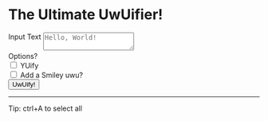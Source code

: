 <h1>The Ultimate UwUifier!</h1>
<div class="rendered-form">
    <div class="formbuilder-text form-group field-in-str">
        <label style="vertical-align:top" for="in-str" class="formbuilder-text-label">Input Text<span class="tooltip-element" tooltip="The text wished to be UwUified"></span></label>
        <textarea type="text" placeholder="Hello, World!" class="form-control" name="in-str" access="false" id="in-str" title="The text wished to be UwUified"></textarea>
    </div>
    <div class="formbuilder-checkbox-group form-group field-yu-smiley">
        <label for="yu-smiley" class="formbuilder-checkbox-group-label">Options<span class="tooltip-element" tooltip="Extra Options... Experiment with these!">?</span></label>
        <div class="checkbox-group">
            <div class="formbuilder-checkbox">
                <input name="yu-smiley[]" access="false" id="yu-smiley-0" value="yu" type="checkbox">
                <label for="yu-smiley-0">YUify</label>
            </div>
            <div class="formbuilder-checkbox">
                <input name="yu-smiley[]" access="false" id="yu-smiley-1" value="smiley" type="checkbox">
                <label for="yu-smiley-1">Add a Smiley uwu?</label>
            </div>
        </div>
    </div>
    <div class="formbuilder-button form-group field-uwuify">
        <button type="button" name="uwuify" value="true" access="false" style="default" id="uwuify" onclick="uwuwuwu()">UwUify!</button>
    </div>
</div>
<hr>
Tip: ctrl+A to select all
<script type="text/javascript">
const SMILEYS = [
    "(ᵘʷᵘ)",
    "(ᵘﻌᵘ)",
    "(◡ ω ◡)",
    "(◡ ꒳ ◡)",
    "(◡ w ◡)",
    "(◡ ሠ ◡)",
    "(˘ω˘)",
    "(⑅˘꒳˘)",
    "(˘ᵕ˘)",
    "(˘ሠ˘)",
    "(˘³˘)",
    "(˘ε˘)",
    "(˘˘˘)",
    "( ᴜ ω ᴜ )",
    "(„ᵕᴗᵕ„)",
    "(ㅅꈍ ˘ ꈍ)",
    "(⑅˘꒳˘)",
    "( ｡ᵘ ᵕ ᵘ ｡)",
    "( ᵘ ꒳ ᵘ ✼)",
    "( ˘ᴗ˘ )",
    "(ᵕᴗ ᵕ⁎)",
    "*:･ﾟ✧(ꈍᴗꈍ)✧･ﾟ:*",
    "*˚*(ꈍ ω ꈍ).₊̣̇.",
    "(。U ω U。)",
    "(U ᵕ U❁)",
    "(U ﹏ U)",
    "(◦ᵕ ˘ ᵕ◦)",
    "ღ(U꒳Uღ)",
    "♥(。U ω U。)",
    "– ̗̀ (ᵕ꒳ᵕ) ̖́-",
    "( ͡U ω ͡U )",
    "( ͡o ᵕ ͡o )",
    "( ͡o ꒳ ͡o )",
    "( ˊ.ᴗˋ )",
    "(ᴜ‿ᴜ✿)",
    "~(˘▾˘~)",
    "(｡ᴜ‿‿ᴜ｡)",
    "uwu",
    "owo",
]

function choose(choices) {
  var index = Math.floor(Math.random() * choices.length);
  return choices[index];
}

const ER_REPLACE = /(\b\w{2,})er\b/g
const YU_REPLACE = /(?<!\b)(u|U)/g
const UWU = {"r": "w", "l": "w", "R": "W", "L": "W"}
const YU = {"u": "yu", "U": "yU"}

function do_uwu(entry) {
    entry = entry.replaceAll(ER_REPLACE, "$1a")
    for (let ch in UWU) {
        entry = entry.replaceAll(ch, UWU[ch])
    }
    return entry
}

function do_yu(entry) {
    entry = entry.replaceAll(YU_REPLACE, "y$1")
    return entry
}

function do_smiley(entry) {
    final = []
    entry = entry.split(" ")
    for (let word of entry) {
        if    (word.endsWith(".")
            || word.endsWith("?")
            || word.endsWith("!")) {
            final.push(word + " " + choose(SMILEYS))
        } else {
            final.push(word)
        }
    }
    return final.join(" ")
}

function uwu(entry, yu=false, smiley=false) {
    if (entry.length == 0)
        return entry
    if (yu)
        entry = do_yu(entry)
    entry = do_uwu(entry)
    if (smiley)
        entry = do_smiley(entry)
    return entry
}
function uwuwuwu() {
    input_str = document.getElementById("in-str").value
    flg_yu = document.getElementById("yu-smiley-0").checked
    flg_smiley = document.getElementById("yu-smiley-1").checked
    document.getElementById("in-str").value = uwu(input_str, flg_yu, flg_smiley)
}
</script>
